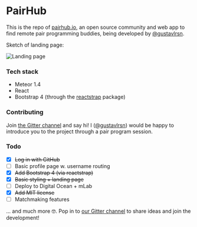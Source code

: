 # PairHub

This is the repo of [pairhub.io](https://pairhub.io), an open source community and web app to find remote pair programming buddies, being developed by [@gustavlrsn](https://twitter.com/gustavlrsn).

Sketch of landing page:

![Landing page](http://i.imgur.com/RSlG0Xi.png "Sketch of Landing page")



### Tech stack
- Meteor 1.4
- React
- Bootstrap 4 (through the [reactstrap](https://github.com/reactstrap/reactstrap) package)

### Contributing
Join [the Gitter channel](https://gitter.im/pairhub/Lobby) and say hi! I ([@gustavlrsn](https://twitter.com/gustavlrsn)) would be happy to introduce you to the project through a pair program session.

### Todo

- [X] ~~Log in with GitHub~~
- [ ] Basic profile page w. username routing
- [X] ~~Add Bootstrap 4 (via reactstrap)~~
- [X] ~~Basic styling + landing page~~
- [ ] Deploy to Digital Ocean + mLab
- [X] ~~Add MIT license~~
- [ ] Matchmaking features

... and much more 🤓. Pop in to [our Gitter channel](https://gitter.im/pairhub/Lobby) to share ideas and join the development!
